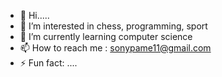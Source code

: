 - 👋 Hi.....
- 👀 I’m interested in chess, programming, sport
- 🌱 I’m currently learning computer science
- 📫 How to reach me : sonypame11@gmail.com
- ⚡ Fun fact: .... 

<!---
qlspanda17/qlspanda17 is a ✨ special ✨ repository because its `README.md` (this file) appears on your GitHub profile.
You can click the Preview link to take a look at your changes.
--->

